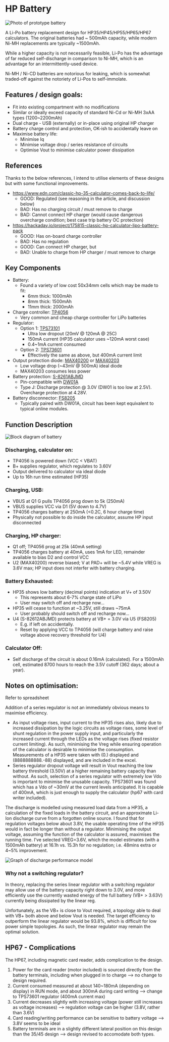 # HP Battery

![Photo of prototype battery](https://github.com/grob6000/hpbattery/blob/master/20231212_115034.jpg)

A Li-Po battery replacement design for HP35/HP45/HP55/HP65/HP67 calculators. The original batteries had ~ 500mAh capacity, while modern Ni-MH replacements are typically ~1500mAh.

While a higher capacity is not necessarily feasible, Li-Po has the advantage of far reduced self-discharge in comparison to Ni-MH, which is an advantage for an intermittently-used device.

Ni-MH / Ni-CD batteries are notorious for leaking, which is somewhat traded-off against the notoriety of Li-Pos to self-immolate.

## Features / design goals:
- Fit into existing compartment with no modifications
- Similar or ideally exceed capacity of standard Ni-Cd or Ni-MH 3xAA types (1200~2200mAh)
- Dual charge - USB (externally) or in-place using original HP charger
- Battery charge control and protection, OK-ish to accidentally leave on
- Maximise battery life:
    - Minimise Iq
    - Minimise voltage drop / series resistance of circuits
    - Optimise Vout to minimise calculator power dissipation

## References 
Thanks to the below references, I intend to utilise elements of these designs but with some functional improvements.
 - https://www.edn.com/classic-hp-35-calculator-comes-back-to-life/
   - GOOD: Regulated (see reasoning in the article, and discussion below)
   - BAD: Has no charging circuit / must remove to charge
   - BAD: Cannot connect HP charger (would cause dangerous overcharge condition; best case trip battery OC protection)
 - https://hackaday.io/project/175815-classic-hp-calculator-lipo-battery-pack
   - GOOD: Has on-board charge controller
   - BAD: Has no regulation
   - GOOD: Can connect HP charger, but
   - BAD: Unable to charge from HP charger / must remove to charge

## Key Components
 - Battery:
     - Found a variety of low cost 50x34mm cells which may be made to fit:
       - 6mm thick: 1000mAh
       - 8mm thick: 1500mAh
       - 11mm thick: 2000mAh
 - Charge controller: [TP4056](https://dlnmh9ip6v2uc.cloudfront.net/datasheets/Prototyping/TP4056.pdf)
     - Very common and cheap charge controller for LiPo batteries
 - Regulator:
     - Option 1: [TPS73101](https://www.ti.com/product/TPS73101-EP)
         - Ultra low dropout (20mV @ 120mA @ 25C)
         - 150mA current (HP35 calculator uses ~120mA worst case)
         - 0.4~1mA current consumed
     - Option 2: [TPS73601](https://www.ti.com/product/TPS73601-EP)
         - Effectively the same as above, but 400mA current limit
 - Output protection diode: [MAX40200](https://www.analog.com/en/products/max40200.html) or [MAX40203](https://www.analog.com/en/products/max40203.html)
     - Low voltage drop (~43mV @ 500mA) ideal diode
     - MAX40203 consumes less power
 - Battery protection: [S-8261ABJMD](https://www.ablic.com/en/doc/datasheet/battery_protection/S8261_E.pdf)
     - Pin-compatible with [DW01A](https://datasheet.lcsc.com/szlcsc/1901091236_PUOLOP-DW01A_C351410.pdf)
     - Type J: Discharge protection @ 3.0V (DW01 is too low at 2.5V). Overcharge protection at 4.28V.
 - Battery disconnector: [FS8205](https://datasheet.lcsc.com/szlcsc/Fortune-Semicon-FS8205_C32254.pdf)
     - Typically paired with DW01A, circuit has been kept equivalent to typical online modules.

## Function Description
![Block diagram of battery](https://github.com/grob6000/hpbattery/blob/master/blockdiagram.png?raw=true)
### Discharging, calculator on:
 - TP4056 is powered down (VCC < VBAT)
 - B+ supplies regulator, which regulates to 3.60V
 - Output delivered to calculator via ideal diode
 - Up to 16h run time estimated (HP35)
### Charging, USB:
 - VBUS at Q1 G pulls TP4056 prog down to 5k (250mA)
 - VBUS supplies VCC via D1 (5V down to 4.7V)
 - TP4056 charges battery at 250mA (<0.2C, 6 hour charge time)
 - Physically not possible to do inside the calculator, assume HP input disconnected
### Charging, HP charger:
 - Q1 off; TP4056 prog at 25k (40mA setting)
 - TP4056 charges battery at 40mA, uses 1mA for LED, remainder available to bias D2 and control VCC
 - U2 (MAX40200) reverse biased; V at PAD+ will be ~5.4V while VREG is 3.6V max; HP input does not interfer with battery charging.
### Battery Exhausted:
 - HP35 shows low battery (decimal points) indication at V+ of 3.50V
   - This represents about 6-7% charge state of LiPo
   - User may switch off and recharge now...
 - HP35 will cease to function at ~3.25V, still draws ~75mA
   - User probably should switch off and recharge now...
 - U4 (S-82612ABJMD) protects battery at VB+ = 3.0V via U5 (FS8205)
   - E.g. if left on accidentally.
   - Reset by applying VCC to TP4056 (will charge battery and raise voltage above recovery threshold for U4)
### Calculator Off:
 - Self discharge of the circuit is about 0.16mA (calculated). For a 1500mAh cell, estimated 8700 hours to reach the 3.5V cutoff (362 days; about a year).

## Notes on optimisation:

Refer to spreadsheet

Addition of a series regulator is not an immediately obvious means to maximise efficiency.
  - As input voltage rises, input current to the HP35 rises also, likely due to increased dissipation by the logic circuits as voltage rises, some level of shunt regulation in the power supply input, and particularly the increased current through the LEDs as the voltage rises (fixed resistor current limiting). As such, minimising the Vreg while ensuring operation of the calculator is desirable to minimise the consumption. Measurements of a HP35 were taken with (0.) displayed and (8888888888.-88) displayed, and are included in the excel.
  - Series regulator dropout voltage will result in Vout reaching the low battery threshold (3.50V) at a higher remaining battery capacity than without. As such, selection of a series regulator with extremely low Vdo is important to minimise the unusable capacity. TPS73601 was found which has a Vdo of ~30mV at the current levels anticipated. It is capable of 400mA, which is just enough to supply the calculator (hp67 with card writer included).

The discharge is modelled using measured load data from a HP35, a calculation of the fixed loads in the battery circuit, and an approximate Li-Ion discharge curve from a forgotten online source. I found that for regulation voltages below about 3.8V, the usable operating time of the HP35 would in fact be longer than without a regulator. Minimising the output voltage, assuming the function of the calculator is assured, maximises the running time. I've selected VREG=3.6V, which the model estimates (with a 1500mAh battery) at 16.1h vs. 15.3h for no regulation; i.e. 48mins extra or 4~5% improvement.

![Graph of discharge performance model](https://github.com/grob6000/hpbattery/blob/master/dischargeperformance_3v6.png?raw=true)

### Why not a switching regulator?

In theory, replacing the series linear regulator with a switching regulator may allow use of the battery capacity right down to 3.0V, and more efficiently use the currently wasted energy of the full battery (VB+ > 3.63V) currently being dissipated by the linear reg.

Unfortunately, as the VB+ is close to Vout required, a topology able to deal with VB+ both above and below Vout is needed. The target efficiency to outperform the linear regulator would be 93.8%, which is difficult for low power simple topologies. As such, the linear regulator may remain the optimal solution.

## HP67 - Complications

The HP67, including magnetic card reader, adds complication to the design.
  1. Power for the card reader (motor included) is sourced directly from the battery terminals, including when plugged in to charge --> no change to design required.
  3. Current consumed measured at about 140~180mA (depending on display) in RUN mode, and about 300mA during card writing --> change to TPS73601 regulator (400mA current max)
  4. Current decreases slightly with increasing voltage (power still increases as voltage increases) --> regulation voltage can be higher (3.8V, rather than 3.6V)
  5. Card reading/writing performance can be sensitive to battery voltage --> 3.8V seems to be ideal
  6. Battery terminals are in a slightly different lateral position on this design than the 35/45 design --> design revised to accomodate both types.
